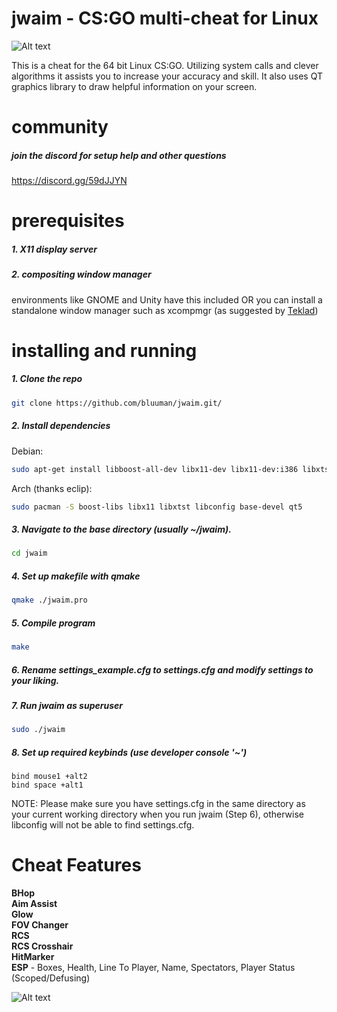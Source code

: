 # jwaim - CS:GO multi-cheat for Linux
![Alt text](https://i.imgur.com/xmjycBr.jpg "another screenshot")

This is a cheat for the 64 bit Linux CS:GO. Utilizing system calls and clever algorithms it assists you to increase your accuracy and skill. It also uses QT graphics library to draw helpful information on your screen.
# community
##### join the discord for setup help and other questions
https://discord.gg/59dJJYN
# prerequisites
##### 1. X11 display server

##### 2. compositing window manager 
environments like GNOME and Unity have this included OR you can install a standalone window manager such as xcompmgr (as suggested by [Teklad](https://github.com/Teklad))
# installing and running
##### 1. Clone the repo
```bash
git clone https://github.com/bluuman/jwaim.git/
```
##### 2. Install dependencies
Debian:
```bash
sudo apt-get install libboost-all-dev libx11-dev libx11-dev:i386 libxtst-dev libconfig++-dev build-essential qt5-default
```
  Arch (thanks eclip):
```bash
sudo pacman -S boost-libs libx11 libxtst libconfig base-devel qt5
```

##### 3. Navigate to the base directory (usually ~/jwaim).
```bash
cd jwaim
```

##### 4. Set up makefile with qmake
```bash
qmake ./jwaim.pro
```

##### 5. Compile program
```bash
make
```
##### 6. Rename settings_example.cfg to settings.cfg and modify settings to your liking.

##### 7. Run jwaim as superuser

```bash 
sudo ./jwaim
```
##### 8. Set up required keybinds (use developer console '~')
```
bind mouse1 +alt2
bind space +alt1
```


NOTE:
Please make sure you have settings.cfg in the same directory as your current working directory when you run jwaim (Step 6), otherwise libconfig will not be able to find settings.cfg.
# Cheat Features
**BHop  
Aim Assist  
Glow  
FOV Changer  
RCS  
RCS Crosshair  
HitMarker  
ESP** - Boxes, Health, Line To Player, Name, Spectators, Player Status (Scoped/Defusing)

![Alt text](http://i.imgur.com/g2IU45i.jpg "screenshot")
